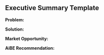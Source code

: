 ## Executive Summary Template

**Problem:**

**Solution:**

**Market Opportunity:**

**AiBE Recommendation:**